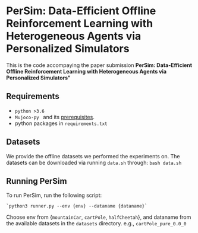 # PerSim: Data-Efficient Offline Reinforcement Learning  with Heterogeneous Agents via Personalized Simulators

This is the code accompaying the paper submission **PerSim: Data-Efficient Offline Reinforcement Learning  with Heterogeneous Agents via Personalized Simulators"** 


## Requirements

* `python >3.6`
* `Mujoco-py ` and its [prerequisites](https://github.com/openai/mujoco-py#obtaining-the-binaries-and-license-key). 
* python packages in `requirements.txt`

## Datasets

We provide the offline datasets we performed the experiments on. The datasets can be downloaded via running `data.sh` through:
	`bash data.sh`


## Running PerSim

To run PerSim, run the following script:

	`python3 runner.py --env {env} --dataname {dataname}`

Choose env from {`mountainCar`, `cartPole`, `halfCheetah`}, and dataname from the available datasets in the `datasets` directory. e.g., `cartPole_pure_0.0_0`
